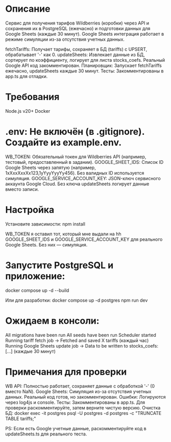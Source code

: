 # Описание
Сервис для получения тарифов Wildberries (коробки) через API и сохранения их в PostgreSQL (ежечасно) и подготовки данных для Google Sheets (каждые 30 минут).
Google Sheets интеграция работает в режиме симуляции из-за отсутствия учетных данных.

fetchTariffs: Получает тарифы, сохраняет в БД (tariffs) с UPSERT, обрабатывает '-' как 0.
updateSheets: Извлекает данные из БД, сортирует по коэффициенту, логирует для листа stocks_coefs. Реальный Google API код закомментирован.
Планировщик: Запускает fetchTariffs ежечасно, updateSheets каждые 30 минут.
Тесты: Закомментированы в app.ts для отладки.

# Требования

Node.js v20+
Docker

# .env: Не включён (в .gitignore). Создайте из example.env.
WB_TOKEN: Обязательный токен для Wildberries API (например, тестовый, предоставленный в задании).
GOOGLE_SHEET_IDS: Список ID Google Sheets через запятую (например, 1xXxxXxxXx123,1yYyyYyyYy456). Без валидных ID используется симуляция.
GOOGLE_SERVICE_ACCOUNT_KEY: JSON-ключ сервисного аккаунта Google Cloud. Без ключа updateSheets логирует данные вместо записи.

# Настройка

Установите зависимости:
npm install

WB_TOKEN я оставил тот, который мне выдали на hh
GOOGLE_SHEET_IDS и GOOGLE_SERVICE_ACCOUNT_KEY для реального Google Sheets. Без них — симуляция.

# Запустите PostgreSQL и приложение:
docker compose up -d --build

Или для разработки:
docker compose up -d postgres
npm run dev

# Ожидаем в консоли:

All migrations have been run
All seeds have been run
Scheduler started
Running tariff fetch job → Fetched and saved X tariffs (каждый час)
Running Google Sheets update job → Data to be written to stocks_coefs: [...] (каждые 30 минут)

# Примечания для проверки

WB API: Полностью работает, сохраняет данные с обработкой '-' (0 вместо NaN).
Google Sheets: Симуляция из-за отсутствия учетных данных. Реальный код готов, но закомментирован.
Ошибки: Логируются через log4js и console.
Тесты: Закомментированы в app.ts. Для проверки раскомментируйте, затем верните чистую версию.
Очистка БД: docker exec -it postgres psql -U postgres -d postgres -c "TRUNCATE TABLE tariffs;"

PS: Если есть Google учетные данные, раскомментируйте код в updateSheets.ts для реального теста.
